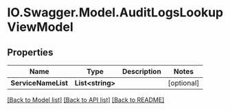 # IO.Swagger.Model.AuditLogsLookupViewModel
## Properties

Name | Type | Description | Notes
------------ | ------------- | ------------- | -------------
**ServiceNameList** | **List&lt;string&gt;** |  | [optional] 

[[Back to Model list]](../README.md#documentation-for-models) [[Back to API list]](../README.md#documentation-for-api-endpoints) [[Back to README]](../README.md)

